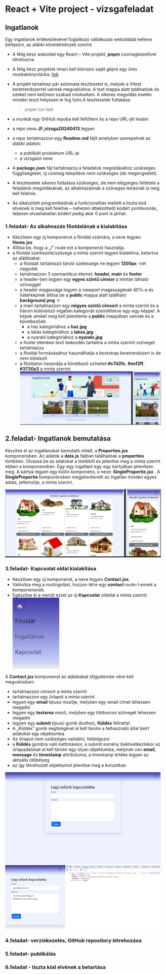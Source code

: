 # React + Vite project - vizsgafeladat

## Ingatlanok

Egy ingatlanok értékesítésével foglalkozó vállalkozás weboldalát kellene befejezni, az alábbi követelmények szerint:

- A félig kész weboldal egy  React – Vite projekt, **pnpm** csomagkezelővel létrehozva
- A félig kész projektet innen kell klónozni saját gépre egy üres munkakönyvtárba: [link](https://github.com/mkatay/JF_Kando_vizsga_forras.git)

- A projekt tartalmaz pár automata tesztesetet is, melyek a Vitest keretrendszerrel vannak megvalósítva. A test mappa alatt találhatóak és ezeket nem kell/nem szabad módosítani.
A sikeres megoldás esetén minden teszt helyesen le fog futni.A tesztesetek futtatása:
    > pnpm run test
- a munkát egy GitHub repoba kell feltölteni és a repo URL-jét leadni
- a repo neve **JF_vizsga20240413** legyen
- a repo tartalmazzon egy **Readme.md** fájlt amelyben szerepelnek az alábbi adatok:
  - a publikált produktum URL-je
  - a vizsgázó neve
- A **package.json** fájl tartalmazza a feladatok megoldásához szükséges függőségeket, új csomag telepítése nem szükséges (de megengedett).
- A tesztesetek sikeres futtatása szükséges, de nem elégséges feltétele a feladatok megoldásának, az alkalmazásnak a szöveges leírásnak is meg kell felelnie.
- Az elkészített programkódnak a funkcionalitás mellett a tiszta kód elveinek is meg kell felelnie – nehezen áttekinthető kódért pontlevonás, teljesen olvashatatlan kódért pedig akár 0 pont is járhat.
  
### 1.feladat- Az alkalmazás főoldalának a kialakítása

- Készítsen egy új komponenst a főoldal számára, a neve legyen: **Home.jsx**
- Állítsa be, hogy a „/” route ezt a komponenst használja.
- a főoldal szerkezete/szövege a minta szerint legyen kialakítva, betartva az alábbiakat:
  - a főoldalt tartalmazó tároló szélessége ne legyen **1200px** -nél nagyobb
  - tartalmazzon 3 szemantikus elemet: **header, main** és **footer**
  - a header-ben legyen egy **egyes szintű címsor** a mintán látható szöveggel
  - a header magassága legyen a viewport magasságának 40%-a és hátérképnek állítsa be a **public** mappa alatt található **background.png** -t
  - a main tartalmazzon egy **négyes szintű címsort** a minta szerint és a három különböző ingatlan kategóriát szemléltetve egy-egy képpel. A képek amiket meg kell jelenítenie a **public** mappában vannak és a következőek:
      - a ház kategóriához a  **haz.jpg**
      - a lakás kategóriához a **lakas.jpg**
      - a nyaraló kategóriához a  **nyaralo.jpg**
  - a footer elemben levő bekezdés tartalma a minta szerinti szöveget tartalmazza
  - a főoldal formázásához használhatja a bootstrap keretrendszert is de nem kötelező
  - a főoldalon használja a következő színeket:**#c7d2fe**, **#eef2ff**, **#3730a3** a minta szerint.
  ![minta](./src/assets/home_minta.jpg)

## 2.feladat- Ingatlanok bemutatása

Készítse el az ingatlanokat bemutató oldalt, a **Properties.jsx** komponensben.
Az adatok a **data.js** fájlban találhatóak a **properties** tömbben.
Olvassa be az adatokat a tömbből és jelenítse meg a minta szerint ebben a komponensben.
Egy-egy ingatlant egy-egy kártyában jelenítsen meg. A kártya legyen egy külön komponens, a neve: **SinglePropertie.jsx** .
A **SinglePropertie** komponensben megjelenítendő az ingatlan minden egyes adata, jellemzője, a minta szerint.

![properties](src/assets/properties_minta.jpg)


### 3.feladat- Kapcsolat oldal kialakítása

- Készítsen egy új komponenst, a neve legyen **Contact.jsx**.
- Valósítsa meg a routingolást, hozzon létre egy **contact** route-t ennek a komponensnek.
- Egészítse ki a menüt ezzel az új **Kapcsolat** oldallal a minta szerint:
![menü](src/assets/navbar.jpg)

A **Contact.jsx** komponenst az alábbiakat sfigyelembe véve kell megvalósítani:
- tartalmazzon címsort a minta szerint
- tartalmazzon egy űrlapot a minta szerint
- legyen egy  **email** típusú mezője, melyben egy email címet lehessen megadni
- legyen egy **textarea** mező, melyben egy többsoros szöveget lehessen megadni
- legyen egy **submit** típusú gomb (button), **Küldés** felírattal
- A „Küldés” gomb segítségével el kell tárolni a felhasználó által beírt adatokat egy objektumba
- Az űrlapot nem szükséges validálni, feldolgozni
- a **Küldés** gombra való kattintáskor, a submit esmény bekövetkeztekor az űrlapadatokat el kell tárolni egy olyan objektumba,  melynek van  **email**, **message** és **timestamp** attribútuma, a timestamp értéke legyen az aktuális időbélyeg
- az így létrehozott objektumot jelenítse meg a konzolban

![form](src/assets/contact.jpg)
![form](src/assets/contact2.jpg)


### 4.feladat- verziókezelés, GitHub repository létrehozása

### 5.feladat- publikálás
 
### 6.feladat - tiszta kód elvének a betartása
